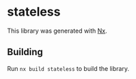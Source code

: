# stateless

This library was generated with [Nx](https://nx.dev).

## Building

Run `nx build stateless` to build the library.
